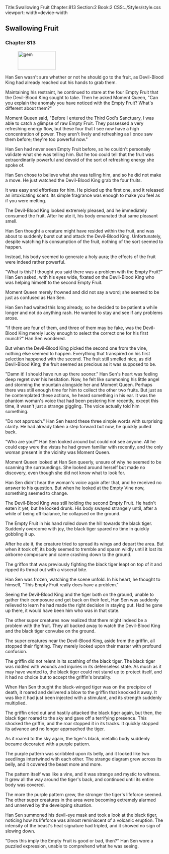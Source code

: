 Title:Swallowing Fruit 
Chapter:813 
Section:2 
Book:2 
CSS:../Styles/style.css 
viewport: width=device-width
  
## Swallowing Fruit
### Chapter 813 
<figure>
	<img src="../Images/gem.gif" alt="gem" id="gem" width="120" height="60" />
</figure>
  

  
  Han Sen wasn't sure whether or not he should go to the fruit, as Devil-Blood King had already reached out his hands to grab them.

Maintaining his restraint, he continued to stare at the four Empty Fruit that the Devil-Blood King sought to take. Then he asked Moment Queen, "Can you explain the anomaly you have noticed with the Empty Fruit? What's different about them?"

Moment Queen said, "Before I entered the Third God's Sanctuary, I was able to catch a glimpse of raw Empty Fruit. They possessed a very refreshing energy flow, but these four that I see now have a high concentration of power. They aren't lively and refreshing as I once saw them before; they're too powerful now."

Han Sen had never seen Empty Fruit before, so he couldn't personally validate what she was telling him. But he too could tell that the fruit was extraordinarily powerful and devoid of the sort of refreshing energy she spoke of.

Han Sen chose to believe what she was telling him, and so he did not make a move. He just watched the Devil-Blood King grab the four fruits.

It was easy and effortless for him. He picked up the first one, and it released an intoxicating scent. Its simple fragrance was enough to make you feel as if you were melting.

The Devil-Blood King looked extremely pleased, and he immediately consumed the fruit. After he ate it, his body emanated that same pleasant smell.

Han Sen thought a creature might have resided within the fruit, and was about to suddenly burst out and attack the Devil-Blood King. Unfortunately, despite watching his consumption of the fruit, nothing of the sort seemed to happen.

Instead, his body seemed to generate a holy aura; the effects of the fruit were indeed rather powerful.

"What is this? I thought you said there was a problem with the Empty Fruit?" Han Sen asked, with his eyes wide, fixated on the Devil-Blood King who was helping himself to the second Empty Fruit.

Moment Queen merely frowned and did not say a word; she seemed to be just as confused as Han Sen.

Han Sen had waited this long already, so he decided to be patient a while longer and not do anything rash. He wanted to stay and see if any problems arose.

"If there are four of them, and three of them may be fake, was the Devil-Blood King merely lucky enough to select the correct one for his first munch?" Han Sen wondered.

But when the Devil-Blood King picked the second one from the vine, nothing else seemed to happen. Everything that transpired on his first selection happened with the second. The fruit still smelled nice, as did Devil-Blood King; the fruit seemed as precious as it was supposed to be.

"Damn it! I should have run up there sooner." Han Sen's heart was feeling deep regret over his hesitation. Now, he felt like summoning his little angel and storming the mountain alongside her and Moment Queen. Perhaps there was still enough time for him to collect the other two fruits. But just as he contemplated these actions, he heard something in his ear. It was the phantom woman's voice that had been pestering him recently, except this time, it wasn't just a strange giggling. The voice actually told him something.

"Do not approach." Han Sen heard these three simple words with surprising clarity. He had already taken a step forward but now, he quickly pulled back.

"Who are you?" Han Sen looked around but could not see anyone. All he could espy were the vistas he had grown familiar with recently, and the only woman present in the vicinity was Moment Queen.

Moment Queen looked at Han Sen queerly, unsure of why he seemed to be scanning the surroundings. She looked around herself but made no discovery, even though she did not know what to look for.

Han Sen didn't hear the woman's voice again after that, and he received no answer to his question. But when he looked at the Empty Vine now, something seemed to change.

The Devil-Blood King was still holding the second Empty Fruit. He hadn't eaten it yet, but he looked drunk. His body swayed strangely until, after a while of being off-balance, he collapsed on the ground.

The Empty Fruit in his hand rolled down the hill towards the black tiger. Suddenly overcome with joy, the black tiger spared no time in quickly gobbling it up.

After he ate it, the creature tried to spread its wings and depart the area. But when it took off, its body seemed to tremble and spasm wildly until it lost its airborne composure and came crashing down to the ground.

The griffon that was previously fighting the black tiger leapt on top of it and ripped its throat out with a visceral bite.

Han Sen was frozen, watching the scene unfold. In his heart, he thought to himself, "This Empty Fruit really does have a problem."

Seeing the Devil-Blood King and the tiger both on the ground, unable to gather their composure and get back on their feet, Han Sen was suddenly relieved to learn he had made the right decision in staying put. Had he gone up there, it would have been him who was in that state.

The other super creatures now realized that there might indeed be a problem with the fruit. They all backed away to watch the Devil-Blood King and the black tiger convulse on the ground.

The super creatures near the Devil-Blood King, aside from the griffin, all stopped their fighting. They merely looked upon their master with profound confusion.

The griffin did not relent in its scathing of the black tiger. The black tiger was riddled with wounds and injuries in its defenseless state. As much as it may have wanted to, the black tiger could not stand up to protect itself, and it had no choice but to accept the griffin's brutality.

When Han Sen thought the black-winged tiger was on the precipice of death, it roared and delivered a blow to the griffin that knocked it away. It was like it had just been injected with a stimulant, and its strength suddenly multiplied.

The griffin cried out and hastily attacked the black tiger again, but then, the black tiger roared to the sky and gave off a terrifying presence. This shocked the griffin, and the roar stopped it in its tracks. It quickly stopped its advance and no longer approached the tiger.

As it roared to the sky again, the tiger's black, metallic body suddenly became decorated with a purple pattern.

The purple pattern was scribbled upon its belly, and it looked like two seedlings intertwined with each other. The strange diagram grew across its belly, and it covered the beast more and more.

The pattern itself was like a vine, and it was strange and mystic to witness. It grew all the way around the tiger's back, and continued until its entire body was covered.

The more the purple pattern grew, the stronger the tiger's lifeforce seemed. The other super creatures in the area were becoming extremely alarmed and unnerved by the developing situation.

Han Sen summoned his devil-eye mask and took a look at the black tiger, noticing how its lifeforce was almost reminiscent of a volcanic eruption. The intensity of the beast's heat signature had tripled, and it showed no sign of slowing down.

"Does this imply the Empty Fruit is good or bad, then?" Han Sen wore a puzzled expression, unable to comprehend what he was seeing.
